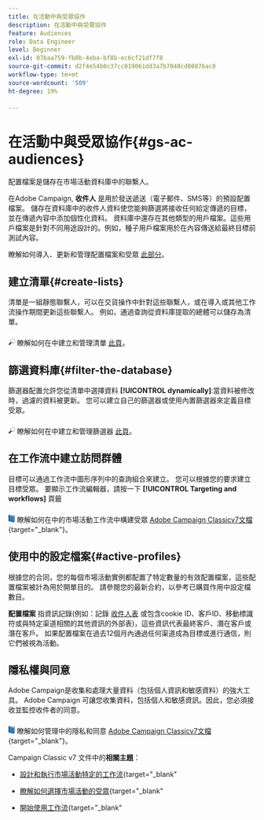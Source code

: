 ```yaml
---
title: 在活動中與受眾協作
description: 在活動中與受眾協作
feature: Audiences
role: Data Engineer
level: Beginner
exl-id: 07baa759-fb0b-4eba-bf8b-ec6cf21df7f8
source-git-commit: d2f4e54b0c37cc019061dd3a7b7048cd80876ac0
workflow-type: tm+mt
source-wordcount: '509'
ht-degree: 19%

---
```


# 在活動中與受眾協作{#gs-ac-audiences}

配置檔案是儲存在市場活動資料庫中的聯繫人。

在Adobe Campaign, **收件人** 是用於發送遞送（電子郵件、SMS等）的預設配置檔案。 儲存在資料庫中的收件人資料使您能夠篩選將接收任何給定傳遞的目標，並在傳遞內容中添加個性化資料。 資料庫中還存在其他類型的用戶檔案。這些用戶檔案是針對不同用途設計的。例如，種子用戶檔案用於在內容傳送給最終目標前測試內容。

瞭解如何導入、更新和管理配置檔案和受眾 [此部分](../audiences/gs-audiences.md)。

## 建立清單{#create-lists}

清單是一組靜態聯繫人，可以在交貨操作中針對這些聯繫人，或在導入或其他工作流操作期間更新這些聯繫人。 例如，通過查詢從資料庫提取的總體可以儲存為清單。

![](../assets/do-not-localize/glass.png) 瞭解如何在中建立和管理清單 [此頁](../audiences/create-audiences.md)。

## 篩選資料庫{#filter-the-database}

篩選器配置允許您從清單中選擇資料 **[!UICONTROL dynamically]**:當資料被修改時，過濾的資料被更新。 您可以建立自己的篩選器或使用內置篩選器來定義目標受眾。

![](../assets/do-not-localize/glass.png) 瞭解如何在中建立和管理篩選器 [此頁](../audiences/create-filters.md)。

## 在工作流中建立訪問群體

目標可以通過工作流中圖形序列中的查詢組合來建立。 您可以根據您的要求建立目標受眾。 要顯示工作流編輯器，請按一下 **[!UICONTROL Targeting and workflows]** 頁籤

![](../assets/do-not-localize/book.png) 瞭解如何在中的市場活動工作流中構建受眾 [Adobe Campaign Classicv7文檔](https://experienceleague.adobe.com/docs/campaign-classic/using/orchestrating-campaigns/orchestrate-campaigns/marketing-campaign-target.html?lang=en#building-the-main-target-in-a-workflow){target=&quot;_blank&quot;}。


## 使用中的設定檔案{#active-profiles}

根據您的合同，您的每個市場活動實例都配置了特定數量的有效配置檔案，這些配置檔案被計為用於開單目的。 請參閱您的最新合約，以參考已購買作用中設定檔數目。

**配置檔案** 指資訊記錄(例如：記錄 [收件人表](../dev/datamodel.md) 或包含cookie ID、客戶ID、移動標識符或與特定渠道相關的其他資訊的外部表)，這些資訊代表最終客戶、潛在客戶或潛在客戶。 如果配置檔案在過去12個月內通過任何渠道成為目標或進行通信，則它們被視為活動。

<!--
You can monitor the number of active profiles used on your instances directly from Campaign Control Panel. 

![](../assets/do-not-localize/book.png) For more on this, refer to the [Control Panel documentation](https://docs.adobe.com/content/help/en/control-panel/using/performance-monitoring/active-profiles-monitoring.html).
-->


## 隱私權與同意

Adobe Campaign是收集和處理大量資料（包括個人資訊和敏感資料）的強大工具。 Adobe Campaign 可讓您收集資料，包括個人和敏感資訊。因此，您必須接收並監控收件者的同意。

![](../assets/do-not-localize/book.png) 瞭解如何管理中的隱私和同意 [Adobe Campaign Classicv7文檔](https://experienceleague.adobe.com/docs/campaign-classic/using/getting-started/privacy/privacy-and-recommendations.html?lang=zh-Hant){target=&quot;_blank&quot;}。


Campaign Classic v7 文件中的&#x200B;**相關主題**：

* [設計和執行市場活動特定的工作流](https://experienceleague.adobe.com/docs/campaign-classic/using/automating-with-workflows/introduction/building-a-workflow.html){target=&quot;_blank&quot;

* [瞭解如何選擇市場活動的受眾](https://experienceleague.adobe.com/docs/campaign-classic/using/orchestrating-campaigns/orchestrate-campaigns/marketing-campaign-target.html){target=&quot;_blank&quot;

* [開始使用工作流](https://experienceleague.adobe.com/docs/campaign-classic/using/automating-with-workflows/introduction/about-workflows.html){target=&quot;_blank&quot;
